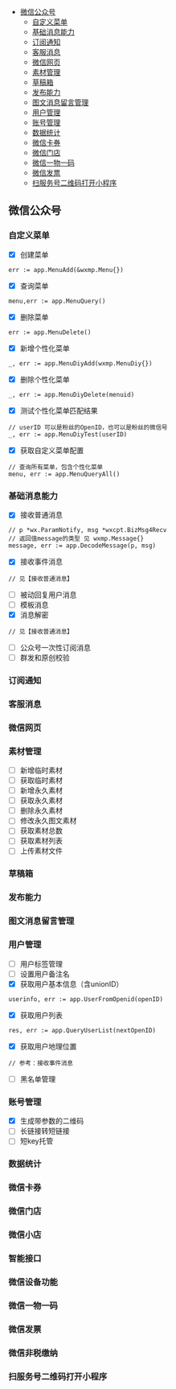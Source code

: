 - [微信公众号](#%E5%BE%AE%E4%BF%A1%E5%85%AC%E4%BC%97%E5%8F%B7)
  - [自定义菜单](#%E8%87%AA%E5%AE%9A%E4%B9%89%E8%8F%9C%E5%8D%95)
  - [基础消息能力](#%E5%9F%BA%E7%A1%80%E6%B6%88%E6%81%AF%E8%83%BD%E5%8A%9B)
  - [订阅通知](#%E8%AE%A2%E9%98%85%E9%80%9A%E7%9F%A5)
  - [客服消息](#%E5%AE%A2%E6%9C%8D%E6%B6%88%E6%81%AF)
  - [微信网页](#%E5%BE%AE%E4%BF%A1%E7%BD%91%E9%A1%B5)
  - [素材管理](#%E7%B4%A0%E6%9D%90%E7%AE%A1%E7%90%86)
  - [草稿箱](#%E8%8D%89%E7%A8%BF%E7%AE%B1)
  - [发布能力](#%E5%8F%91%E5%B8%83%E8%83%BD%E5%8A%9B)
  - [图文消息留言管理](#%E5%9B%BE%E6%96%87%E6%B6%88%E6%81%AF%E7%95%99%E8%A8%80%E7%AE%A1%E7%90%86)
  - [用户管理](#%E7%94%A8%E6%88%B7%E7%AE%A1%E7%90%86)
  - [账号管理](#%E8%B4%A6%E5%8F%B7%E7%AE%A1%E7%90%86)
  - [数据统计](#%E6%95%B0%E6%8D%AE%E7%BB%9F%E8%AE%A1)
  - [微信卡券](#%E5%BE%AE%E4%BF%A1%E5%8D%A1%E5%88%B8)
  - [微信门店](#%E5%BE%AE%E4%BF%A1%E9%97%A8%E5%BA%97)
  - [微信一物一码](#%E5%BE%AE%E4%BF%A1%E4%B8%80%E7%89%A9%E4%B8%80%E7%A0%81)
  - [微信发票](#%E5%BE%AE%E4%BF%A1%E5%8F%91%E7%A5%A8)
  - [扫服务号二维码打开小程序](#%E6%89%AB%E6%9C%8D%E5%8A%A1%E5%8F%B7%E4%BA%8C%E7%BB%B4%E7%A0%81%E6%89%93%E5%BC%80%E5%B0%8F%E7%A8%8B%E5%BA%8F)


## 微信公众号
### 自定义菜单
- [x] 创建菜单
```
err := app.MenuAdd(&wxmp.Menu{})
```
- [x] 查询菜单
```
menu,err := app.MenuQuery()
```
- [x] 删除菜单
```
err := app.MenuDelete()
```
- [x] 新增个性化菜单
```
_, err := app.MenuDiyAdd(wxmp.MenuDiy{})
```
- [x] 删除个性化菜单
```
_, err := app.MenuDiyDelete(menuid)
```
- [x] 测试个性化菜单匹配结果
```
// userID 可以是粉丝的OpenID，也可以是粉丝的微信号
_, err := app.MenuDiyTest(userID)
```
- [x] 获取自定义菜单配置
```
// 查询所有菜单，包含个性化菜单
menu, err := app.MenuQueryAll()
```
### 基础消息能力
- [x] 接收普通消息
```
// p *wx.ParamNotify, msg *wxcpt.BizMsg4Recv
// 返回值message的类型 见 wxmp.Message{}
message, err := app.DecodeMessage(p, msg)
```
- [x] 接收事件消息
```
// 见【接收普通消息】
```
- [ ] 被动回复用户消息
- [ ] 模板消息
- [x] 消息解密
```
// 见【接收普通消息】
```
- [ ] 公众号一次性订阅消息
- [ ] 群发和原创校验
### 订阅通知
### 客服消息
### 微信网页
### 素材管理
- [ ] 新增临时素材
- [ ] 获取临时素材
- [ ] 新增永久素材
- [ ] 获取永久素材
- [ ] 删除永久素材
- [ ] 修改永久图文素材
- [ ] 获取素材总数
- [ ] 获取素材列表
- [ ] 上传素材文件
### 草稿箱
### 发布能力
### 图文消息留言管理
### 用户管理
- [ ] 用户标签管理
- [ ] 设置用户备注名
- [x] 获取用户基本信息（含unionID）
``` 
userinfo, err := app.UserFromOpenid(openID)
```
- [x] 获取用户列表
``` 
res, err := app.QueryUserList(nextOpenID)
```
- [x] 获取用户地理位置
```
// 参考：接收事件消息
```
- [ ] 黑名单管理
### 账号管理
- [x] 生成带参数的二维码
- [ ] 长链接转短链接
- [ ] 短key托管
### 数据统计
### 微信卡券
### 微信门店
### 微信小店
### 智能接口
### 微信设备功能
### 微信一物一码
### 微信发票
### 微信非税缴纳
### 扫服务号二维码打开小程序